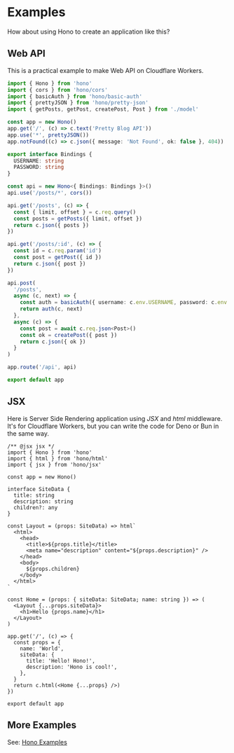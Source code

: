 # Examples

How about using Hono to create an application like this?

## Web API

This is a practical example to make Web API on Cloudflare Workers.

```ts
import { Hono } from 'hono'
import { cors } from 'hono/cors'
import { basicAuth } from 'hono/basic-auth'
import { prettyJSON } from 'hono/pretty-json'
import { getPosts, getPost, createPost, Post } from './model'

const app = new Hono()
app.get('/', (c) => c.text('Pretty Blog API'))
app.use('*', prettyJSON())
app.notFound((c) => c.json({ message: 'Not Found', ok: false }, 404))

export interface Bindings {
  USERNAME: string
  PASSWORD: string
}

const api = new Hono<{ Bindings: Bindings }>()
api.use('/posts/*', cors())

api.get('/posts', (c) => {
  const { limit, offset } = c.req.query()
  const posts = getPosts({ limit, offset })
  return c.json({ posts })
})

api.get('/posts/:id', (c) => {
  const id = c.req.param('id')
  const post = getPost({ id })
  return c.json({ post })
})

api.post(
  '/posts',
  async (c, next) => {
    const auth = basicAuth({ username: c.env.USERNAME, password: c.env.PASSWORD })
    return auth(c, next)
  },
  async (c) => {
    const post = await c.req.json<Post>()
    const ok = createPost({ post })
    return c.json({ ok })
  }
)

app.route('/api', api)

export default app
```

## JSX

Here is Server Side Rendering application using _JSX_ and _html_ middleware.
It's for Cloudflare Workers, but you can write the code for Deno or Bun in the same way.

```tsx
/** @jsx jsx */
import { Hono } from 'hono'
import { html } from 'hono/html'
import { jsx } from 'hono/jsx'

const app = new Hono()

interface SiteData {
  title: string
  description: string
  children?: any
}

const Layout = (props: SiteData) => html`
  <html>
    <head>
      <title>${props.title}</title>
      <meta name="description" content="${props.description}" />
    </head>
    <body>
      ${props.children}
    </body>
  </html>
`

const Home = (props: { siteData: SiteData; name: string }) => (
  <Layout {...props.siteData}>
    <h1>Hello {props.name}</h1>
  </Layout>
)

app.get('/', (c) => {
  const props = {
    name: 'World',
    siteData: {
      title: 'Hello! Hono!',
      description: 'Hono is cool!',
    },
  }
  return c.html(<Home {...props} />)
})

export default app
```

## More Examples

See: [Hono Examples](https://github.com/honojs/examples)
